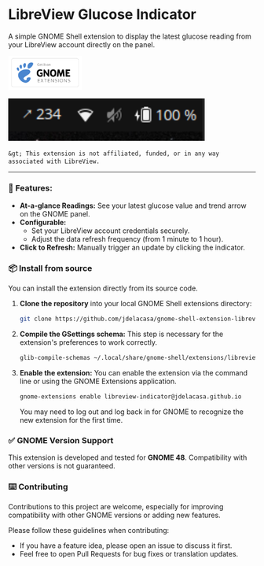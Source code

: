 # LibreView Glucose Indicator
A simple GNOME Shell extension to display the latest glucose reading from your LibreView account directly on the panel.


<a href="https://extensions.gnome.org/extension/779/clipboard-indicator/"><img src="https://raw.githubusercontent.com/andyholmes/gnome-shell-extensions-badge/eb9af9a1c6f04eb060cb01de6aeb5c84232cd8c0/get-it-on-ego.svg?sanitize=true" alt="drawing" width="150"/></a>
   
<img src="https://github.com/jdelacasa/gnome-shell-extension-libreview-indicator/blob/main/screenshot.png" alt="drawing" width="400"/>
   

    &gt; This extension is not affiliated, funded, or in any way associated with LibreView.

---

### 🧰 Features:
*   **At-a-glance Readings:** See your latest glucose value and trend arrow on the GNOME panel.
*   **Configurable:**
    *   Set your LibreView account credentials securely.
    *   Adjust the data refresh frequency (from 1 minute to 1 hour).
*   **Click to Refresh:** Manually trigger an update by clicking the indicator.

### 📦 Install from source
You can install the extension directly from its source code.

1.  **Clone the repository** into your local GNOME Shell extensions directory:
    ```bash
    git clone https://github.com/jdelacasa/gnome-shell-extension-libreview-indicator.git ~/.local/share/gnome-shell/extensions/libreview-indicator@jdelacasa.github.io
    ```

2.  **Compile the GSettings schema:**
    This step is necessary for the extension's preferences to work correctly.
    ```bash
    glib-compile-schemas ~/.local/share/gnome-shell/extensions/libreview-indicator@jdelacasa.github.io/schemas/
    ```

3.  **Enable the extension:**
    You can enable the extension via the command line or using the GNOME Extensions application.
    ```bash
    gnome-extensions enable libreview-indicator@jdelacasa.github.io
    ```
    You may need to log out and log back in for GNOME to recognize the new extension for the first time.

### ✅ GNOME Version Support
This extension is developed and tested for **GNOME 48**. Compatibility with other versions is not guaranteed.

### ⌨️ Contributing
Contributions to this project are welcome, especially for improving compatibility with other GNOME versions or adding new features.

Please follow these guidelines when contributing:
*   If you have a feature idea, please open an issue to discuss it first.
*   Feel free to open Pull Requests for bug fixes or translation updates.